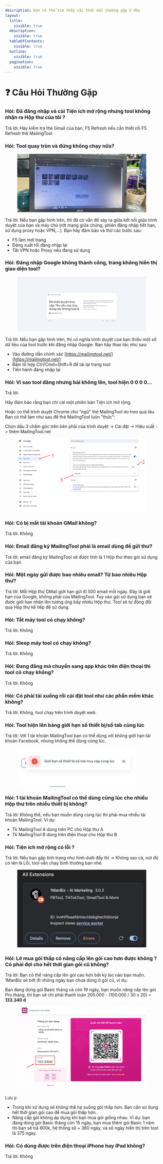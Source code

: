 ```yaml
---
description: Bạn có thể tìm thấy các thắc mắc thường gặp ở đây
layout:
  title:
    visible: true
  description:
    visible: true
  tableOfContents:
    visible: true
  outline:
    visible: true
  pagination:
    visible: true
---
```


# ❓ Câu Hỏi Thường Gặp

### **Hỏi: Đã đăng nhập và cài Tiện ích mở rộng nhưng tool không nhận ra** Hộp thư của tôi **?**

Trả lời: Hãy kiểm tra thẻ Gmail của bạn, F5 Refresh nếu cần thiết rồi F5 Refresh thẻ MailingTool

### **Hỏi: Tool quay tròn và đứng không chạy nữa?**

<figure><img src=".gitbook/assets/websocket_stuck.jpg" alt=""><figcaption></figcaption></figure>

Trả lời: Nếu bạn gặp hình trên, thì đã có vấn đề xảy ra giữa kết nối giữa trình duyệt của bạn và máy chủ (rớt mạng giữa chừng, phiên đăng nhập hết hạn, sử dụng proxy hoặc VPN,...). Bạn hãy đảm bảo và thử các bước sau:

* F5 làm mới trang
* Đăng xuất rồi đăng nhập lại
* Tắt VPN hoặc Proxy nếu đang sử dụng

### **Hỏi: Đăng nhập Google không thành công, trang không hiển thị giao diện tool?**

<figure><img src=".gitbook/assets/login_error_redirect_url.jpg" alt=""><figcaption></figcaption></figure>

Trả lời: Nếu bạn gặp hình trên, thì có nghĩa trình duyệt của bạn thiếu một số dữ liệu của tool trước khi đăng nhập Google. Bạn hãy thao tác như sau:

* Vào đường dẫn chính xác [https://mailingtool.net/](https://mailingtool.net/)
* Bấm tổ hợp Ctrl/Cmd+Shift+R để tải lại trang tool
* Tiến hành đăng nhập lại

### **Hỏi: Vì sao tool đăng nhưng bài không lên, tool hiện 0 0 0 0...**

Trả lời:

Hãy đảm bảo rằng bạn chỉ cài một phiên bản Tiện ích mở rộng.

Hoặc có thể trình duyệt Chrome cho "ngủ" thẻ MailingTool do treo quá lâu. Bạn có thể làm như sau để thẻ MailingTool luôn "thức":

Chọn dấu 3 chấm góc trên bên phải của trình duyệt -> Cài đặt -> Hiệu suất -> thêm MailingTool.net

<figure><img src=".gitbook/assets/image (4) (1).png" alt=""><figcaption></figcaption></figure>

### Hỏi: Có bị mất tài khoản GMail không?

Trả lời: Không

### Hỏi: Email đăng ký MailingTool phải là email dùng để gửi thư?

Trả lời: email đăng ký MailingTool sẽ được tính là 1 Hộp thư theo gói sử dụng của bạn

### Hỏi: Một ngày gửi được bao nhiêu email? Từ bao nhiêu Hộp thư?

Trả lời: Mỗi Hộp thư GMail giới hạn gửi đi 500 email mỗi ngày. Đây là giới hạn của Google, không phải của MailingTool. Tuỳ vào gói sử dụng bạn sẽ được giới hạn nhân lên tương ứng bấy nhiêu Hộp thư. Tool sẽ tự động đổi qua Hộp thư kế tiếp để sử dụng.

### Hỏi: Tắt máy tool có chạy không?

Trả lời: Không

### Hỏi: Sleep máy tool có chạy không?

Trả lời: Không

### Hỏi: Đang đăng mà chuyển sang app khác trên điện thoại thì tool có chạy không?

Trả lời: Không

### Hỏi: Có phải tải xuống rồi cài đặt tool như các phần mềm khác không?

Trả lời: Không, tool chạy trên trình duyệt web.

### Hỏi: Tool hiện lên bảng giới hạn số thiết bị/số tab cùng lúc

Trả lời: Với 1 tài khoản MailingTool bạn có thể dùng với không giới hạn tài khoản Facebook, nhưng không thể dùng cùng lúc.

<figure><img src=".gitbook/assets/z5520507408012_f07655762a76d65db7137c57bb4f5720.jpg" alt=""><figcaption></figcaption></figure>

### Hỏi: 1 tài khoản MailingTool có thể dùng cùng lúc cho nhiều Hộp thư trên nhiều thiết bị không?

Trả lời: Không thể, nếu bạn muốn dùng cùng lúc thì phải mua nhiều tài khoản MailingTool. Ví dụ:

* Tk MailingTool A dùng trên PC cho Hộp thư A
* Tk MailingTool B dùng trên điện thoại cho Hộp thư B

### Hỏi: Tiện ích mở rộng có lỗi ?

Trả lời: Nếu bạn gặp tình trạng như hình dưới đấy thì -> Không sao cả, nút đó có tên là Lỗi, tool vẫn chạy bình thường bạn nhé.

<figure><img src=".gitbook/assets/image (91).png" alt=""><figcaption></figcaption></figure>

### Hỏi: Lỡ mua gói thấp có nâng cấp lên gói cao hơn được không ? Có phải đợi cho hết thời gian gói cũ không?

Trả lời: Bạn có thể nâng cấp lên gói cao hơn bất kỳ lúc nào bạn muốn. 1ManBiz sẽ bớt đi những ngày bạn chưa dùng ở gói cũ, ví dụ:

Bạn đang dùng gói Basic tháng và còn 19 ngày, bạn muốn nâng cấp lên gói Pro tháng, thì bạn sẽ chỉ phải thanh toán 200.000 - (100.000 / 30 x 20) = **133.340 đ**

<figure><img src=".gitbook/assets/Screenshot_148.jpg" alt="" width="563"><figcaption></figcaption></figure>

Lưu ý:

* Trong khi sử dụng sẽ không thể hạ xuống gói thấp hơn. Bạn cần sử dụng hết thời gian gói cao để mua gói thấp hơn.
* Nâng cấp gói không áp dụng khi bạn mua gói giống nhau. Ví dụ: bạn đang dùng gói Basic tháng còn 15 ngày, bạn mua thêm gói Basic 1 năm thì bạn sẽ trả 600k, hệ thống sẽ + 360 ngày, và số ngày hiển thị trên tool là 375 ngày.

### Hỏi: Có dùng được trên điện thoại iPhone hay iPad không?

Trả lời: Không
